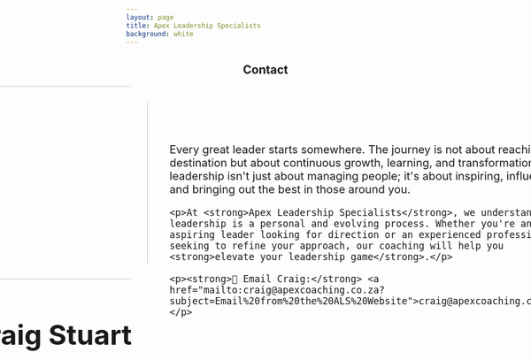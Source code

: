 ```yaml
---
layout: page
title: Apex Leadership Specialists
background: white
---
```




<style>
  h2 {
    text-align: center;
  }
  .contact-container {
    display: flex;
    align-items: center; /* Vertically centers Craig Stuart with the image */
    gap: 40px;
    justify-content: center; /* Centers the whole section */
    margin-bottom: 80px; /* Added bottom margin */
  }
  .contact-text {
    font-size: 20px;
  }
  .contact-image {
    width: 350px;
    height: 350px;
    border-radius: 10%;
    object-fit: cover;
  }
  .contact-details {
    display: flex;
    flex-direction: column;
    align-items: center; /* Centers Craig Stuart below the image */
  }
  .contact-details h2 { /* Added this new style */
    font-size: 50px;
  }
  /* Media query for mobile screens */
  @media (max-width: 768px) {
    .contact-container {
      flex-direction: column; /* Stack elements vertically on small screens */
      gap: 20px; /* Reduce gap for mobile */
    }
    .contact-image {
      width: 100%; /* Make image full-width on mobile */
      max-width: 350px; /* Ensure it doesn't exceed original size */
      height: auto; /* Maintain aspect ratio */
    }
    .contact-text {
      font-size: 18px; /* Slightly smaller text for mobile readability */
      text-align: center; /* Center text for better mobile presentation */
    }
  }
</style>

## Contact

<div class="contact-container">
  <div class="contact-details">
    <img src="{{ site.baseurl }}/assets/img/team/Craig%20Stuart.png" alt="Craig" class="contact-image">
    <h2>Craig Stuart</h2>
  </div>
  
  <div class="contact-text">
    <p>Every great leader starts somewhere. The journey is not about reaching a destination but about continuous growth, learning, and transformation. True leadership isn't just about managing people; it's about inspiring, influencing, and bringing out the best in those around you.</p>

    <p>At <strong>Apex Leadership Specialists</strong>, we understand that leadership is a personal and evolving process. Whether you're an aspiring leader looking for direction or an experienced professional seeking to refine your approach, our coaching will help you <strong>elevate your leadership game</strong>.</p>

    <p><strong>📩 Email Craig:</strong> <a href="mailto:craig@apexcoaching.co.za?subject=Email%20from%20the%20ALS%20Website">craig@apexcoaching.co.za</a></p>
  </div>
</div>